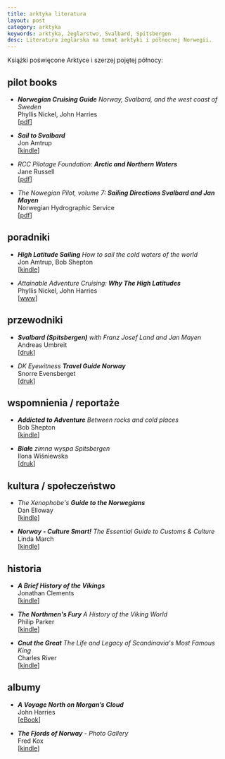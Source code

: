 ```yaml
---
title: arktyka literatura
layout: post
category: arktyka
keywords: arktyka, żeglarstwo, Svalbard, Spitsbergen
desc: Literatura żeglarska na temat arktyki i północnej Norwegii. 
---
```


Książki poświęcone Arktyce i szerzej pojętej północy:


pilot books
-----------
* ***Norwegian Cruising Guide*** *Norway, Svalbard, and the west coast of Sweden*  
  Phyllis Nickel, John Harries  
  [[pdf](http://www.norwegiancruisingguide.com/)]
  
* ***Sail to Svalbard***  
  Jon Amtrup   
  [[kindle](http://www.amazon.co.uk/Sail-Svalbard-Jon-Amtrup-ebook/dp/B0056GW9S4/ref=sr_1_1)]
    
* *RCC Pilotage Foundation:* ***Arctic and Northern Waters***  
  Jane Russell   
  [[pdf](http://www.rccpf.org.uk/passage-planning/arctic)]
  
* *The Nowegian Pilot, volume 7:* ***Sailing Directions Svalbard and Jan Mayen***  
  Norwegian Hydrographic Service   
  [[pdf](http://www.statkart.no/en/Kart/Nautical-Publications/The-Norwegian-Pilot-Guide/)]
  
  
poradniki
---------
* ***High Latitude Sailing*** *How to sail the cold waters of the world*  
  Jon Amtrup, Bob Shepton   
  [[kindle](http://www.amazon.co.uk/High-Latitude-Sailing-waters-world-ebook/dp/B00KDYK2FQ/ref=sr_1_1)]
  
* *Attainable Adventure Cruising:* ***Why The High Latitudes***  
  Phyllis Nickel, John Harries  
  [[www](http://www.morganscloud.com/series/why-the-high-latitudes/)]



przewodniki
------------
* ***Svalbard (Spitsbergen)*** *with Franz Josef Land and Jan Mayen*  
  Andreas Umbreit  
  [[druk](http://www.amazon.co.uk/Svalbard-Spitsbergen-Franz-Travel-Guides/dp/1841624594/ref=sr_1_1)]  
    
* *DK Eyewitness* ***Travel Guide Norway***  
  Snorre Evensberget                                                 
  [[druk](http://www.amazon.co.uk/DK-Eyewitness-Travel-Guide-Norway/dp/1405368918/ref=sr_1_1)]  


wspomnienia / reportaże
------------------------
* ***Addicted to Adventure*** *Between rocks and cold places*   
  Bob Shepton  
  [[kindle](http://www.amazon.co.uk/Addicted-Adventure-Between-rocks-places-ebook/dp/B00JKLRKXK/ref=sr_1_1)]
  
* ***Białe*** *zimna wyspa Spitsbergen*  
  Ilona Wiśniewska  
  [[druk](https://czarne.com.pl/katalog/ksiazki/biale)]


kultura / społeczeństwo
-----------------------

* *The Xenophobe's* ***Guide to the Norwegians***  
  Dan Elloway  
  [[kindle](http://www.amazon.co.uk/Xenophobes-Guide-Norwegians-Guides-ebook/dp/B00GL9R84U/ref=sr_1_1)]  

* ***Norway - Culture Smart!*** *The Essential Guide to Customs & Culture*   
  Linda March   
  [[kindle](http://www.amazon.co.uk/Norway-Culture-Smart-Essential-Customs-ebook/dp/B004445986/ref=sr_1_1)]  


historia
---------
* ***A Brief History of the Vikings***   
  Jonathan Clements   
  [[kindle](http://www.amazon.co.uk/Brief-History-Vikings-Jonathan-Clements-ebook/dp/B00AJN9KHC/ref=sr_1_1)]  

* ***The Northmen's Fury*** *A History of the Viking World*  
  Philip Parker  
  [[kindle](http://www.amazon.co.uk/Northmens-Fury-History-Viking-World-ebook/dp/B00EKOBXE4/ref=sr_1_sc_1)]  
  
* ***Cnut the Great*** *The Life and Legacy of Scandinavia's Most Famous King*  
  Charles River  
  [[kindle](http://www.amazon.co.uk/Cnut-Great-Legacy-Scandinavias-Famous-ebook/dp/B00N84BMES/ref=sr_1_1)]  
  

albumy
-------
* ***A Voyage North on Morgan’s Cloud***  
  John Harries  
  [[eBook](http://www.morganscloud.com/2012/10/07/arctic-voyage-ebook/)]  

* ***The Fjords of Norway*** *- Photo Gallery*  
  Fred Kox  
  [[kindle](http://www.amazon.co.uk/Fjords-Norway-Photo-Gallery-ebook/dp/B00NU5VNIK/ref=sr_1_1)]


